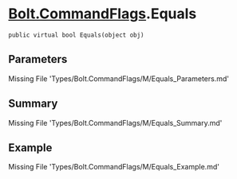 # [Bolt.CommandFlags](Types/Bolt.CommandFlags.md).Equals
`public virtual bool Equals(object obj)`
## Parameters
Missing File 'Types/Bolt.CommandFlags/M/Equals_Parameters.md'
## Summary
Missing File 'Types/Bolt.CommandFlags/M/Equals_Summary.md'
## Example
Missing File 'Types/Bolt.CommandFlags/M/Equals_Example.md'
